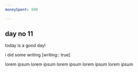 ```yaml
---
moneySpent: 500
 
---
```

## day no 11
today is a good day!
 

i did some writing [writing:: true]

lorem ipsum lorem ipsum lorem ipsum lorem ipsum lorem ipsum
